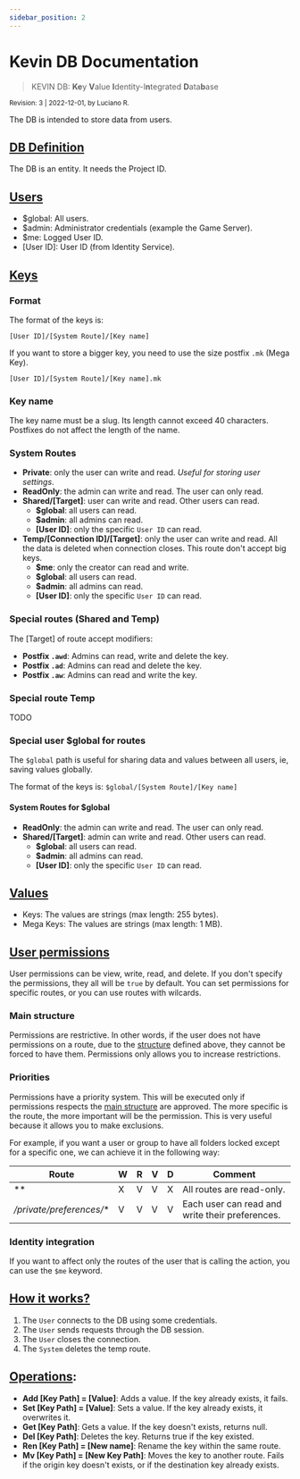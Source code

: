 ```yaml
---
sidebar_position: 2
---
```


# Kevin DB Documentation

> KEVIN DB: **Ke**y **V**alue **I**dentity-I**n**tegrated **D**ata**b**ase

<small>Revision: 3 | 2022-12-01, by Luciano R.</small>

The DB is intended to store data from users.

## <u>DB Definition</u>
The DB is an entity. It needs the Project ID.

## <u>Users</u>
* $global: All users.
* $admin: Administrator credentials (example the Game Server).
* $me: Logged User ID.
* [User ID]: User ID (from Identity Service).

## <u>Keys</u>

### Format
The format of the keys is:

`[User ID]/[System Route]/[Key name]`

If you want to store a bigger key, you need to use the size postfix `.mk` (Mega Key).

`[User ID]/[System Route]/[Key name].mk`

### Key name
The key name must be a slug. Its length cannot exceed 40 characters. Postfixes do not affect the length of the name.

### System Routes
* **Private**: only the user can write and read. *Useful for storing user settings*.
* **ReadOnly**: the admin can write and read. The user can only read.
* **Shared/[Target]**: user can write and read. Other users can read.
  * **$global**: all users can read.
  * **$admin**: all admins can read.
  * **[User ID]**: only the specific `User ID` can read.
* **Temp/[Connection ID]/[Target]**: only the user can write and read. All the data is deleted when connection closes. This route don't accept big keys.
  * **$me**: only the creator can read and write.
  * **$global**: all users can read.
  * **$admin**: all admins can read.
  * **[User ID]**: only the specific `User ID` can read.

### Special routes (Shared and Temp)
The [Target] of route accept modifiers:
* **Postfix `.awd`**: Admins can read, write and delete the key.
* **Postfix `.ad`**: Admins can read and delete the key.
* **Postfix `.aw`**: Admins can read and write the key.

### Special route Temp
TODO

### Special user $global for routes
The `$global` path is useful for sharing data and values between all users, ie, saving values globally.

The format of the keys is:
`$global/[System Route]/[Key name]`

#### System Routes for $global
* **ReadOnly**: the admin can write and read. The user can only read.
* **Shared/[Target]**: admin can write and read. Other users can read.
  * **$global**: all users can read.
  * **$admin**: all admins can read.
  * **[User ID]**: only the specific `User ID` can read.

## <u>Values</u>
* Keys: The values are strings (max length: 255 bytes).
* Mega Keys: The values are strings (max length: 1 MB).

## <u>User permissions</u>
User permissions can be view, write, read, and delete. If you don't specify the permissions, they all will be `true` by default.
You can set permissions for specific routes, or you can use routes with wilcards.

### Main structure
Permissions are restrictive. In other words, if the user does not have permissions on a route, due to the [structure](#system-routes) defined above, they cannot be forced to have them. Permissions only allows you to increase restrictions. 

### Priorities
Permissions have a priority system. This will be executed only if permissions respects the [main structure](#system-routes) are approved.
The more specific is the route, the more important will be the permission.
This is very useful because it allows you to make exclusions.

For example, if you want a user or group to have all folders locked except for a specific one, we can achieve it in the following way:

| Route                            | W | R | V | D | Comment                                            |
|----------------------------------|---|---|---|---|----------------------------------------------------|
| **                               | X | V | V | X | All routes are read-only.                          |
| */private/preferences/**         | V | V | V | V | Each user can read and write their preferences.    |

### Identity integration
If you want to affect only the routes of the user that is calling the action, you can use the `$me` keyword.

## <u>How it works?</u>
1. The `User` connects to the DB using some credentials. 
2. The `User` sends requests through the DB session.
3. The `User` closes the connection.
4. The `System` deletes the temp route.

## <u>Operations</u>:
* **Add [Key Path] = [Value]**: Adds a value. If the key already exists, it fails.
* **Set [Key Path] = [Value]**: Sets a value. If the key already exists, it overwrites it.
* **Get [Key Path]**: Gets a value. If the key doesn't exists, returns null.
* **Del [Key Path]**: Deletes the key. Returns true if the key existed.
* **Ren [Key Path] = [New name]**: Rename the key within the same route.
* **Mv [Key Path] = [New Key Path]**: Moves the key to another route. Fails if the origin key doesn't exists, or if the destination key already exists.
